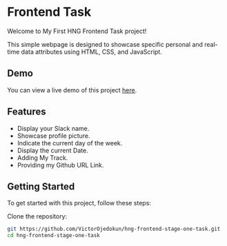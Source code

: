 # Frontend Task

Welcome to My First HNG Frontend Task project! 

This simple webpage is designed to showcase specific personal and real-time data attributes using HTML, CSS, and JavaScript.

## Demo

You can view a live demo of this project [here](https://xahavi-hng-frontend-stage-one-task.vercel.app).

## Features

- Display your Slack name.
- Showcase profile picture.
- Indicate the current day of the week.
- Display the current Date.
- Adding My Track.
- Providing my Github URL Link.

## Getting Started

To get started with this project, follow these steps:

   Clone the repository:

   ```bash
   git https://github.com/VictorOjedokun/hng-frontend-stage-one-task.git
   cd hng-frontend-stage-one-task
